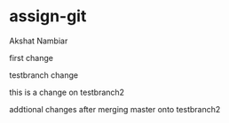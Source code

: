 # assign-git
Akshat Nambiar

first change

testbranch change

this is a change on testbranch2

addtional changes after merging master onto testbranch2
